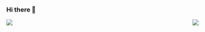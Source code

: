 ### Hi there 👋
          
<img align="left" src="https://github-readme-stats.vercel.app/api/top-langs/?username=Pipi-Olo&theme=dracula&exclude_repo=Computer-Science-Engineering&layout=compact&langs_count=10"/>

<img align="right" src="https://github-readme-stats.vercel.app/api?username=Pipi-Olo&show_icons=true&theme=merko"/>
